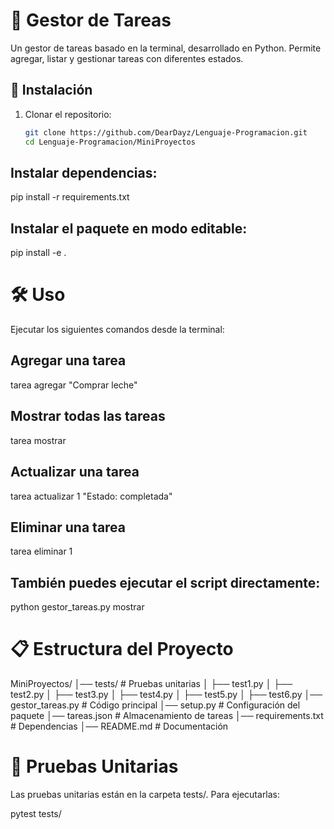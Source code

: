 # 📝 Gestor de Tareas

Un gestor de tareas basado en la terminal, desarrollado en Python. Permite agregar, listar y gestionar tareas con diferentes estados.

## 🚀 Instalación

1. Clonar el repositorio:

   ```sh
   git clone https://github.com/DearDayz/Lenguaje-Programacion.git
   cd Lenguaje-Programacion/MiniProyectos

## Instalar dependencias:

pip install -r requirements.txt

## Instalar el paquete en modo editable:

pip install -e .

# 🛠 Uso

Ejecutar los siguientes comandos desde la terminal:

## Agregar una tarea
tarea agregar "Comprar leche"

## Mostrar todas las tareas
tarea mostrar

## Actualizar una tarea
tarea actualizar 1 "Estado: completada"

## Eliminar una tarea
tarea eliminar 1


## También puedes ejecutar el script directamente:
python gestor_tareas.py mostrar


# 📋 Estructura del Proyecto

MiniProyectos/
│── tests/               # Pruebas unitarias
│   ├── test1.py
│   ├── test2.py
│   ├── test3.py
│   ├── test4.py
│   ├── test5.py
│   ├── test6.py
│── gestor_tareas.py     # Código principal
│── setup.py             # Configuración del paquete
│── tareas.json          # Almacenamiento de tareas
│── requirements.txt     # Dependencias
│── README.md            # Documentación

# 🧪 Pruebas Unitarias

Las pruebas unitarias están en la carpeta tests/. Para ejecutarlas:

pytest tests/